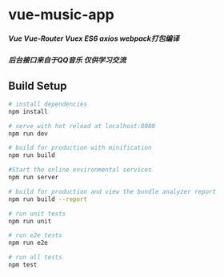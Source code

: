 # vue-music-app

##### Vue Vue-Router Vuex ES6 axios webpack打包编译
##### 后台接口来自于QQ音乐 仅供学习交流

## Build Setup

``` bash
# install dependencies
npm install

# serve with hot reload at localhost:8080
npm run dev

# build for production with minification
npm run build

#Start the online environmental services
npm run server

# build for production and view the bundle analyzer report
npm run build --report

# run unit tests
npm run unit

# run e2e tests
npm run e2e

# run all tests
npm test
```
